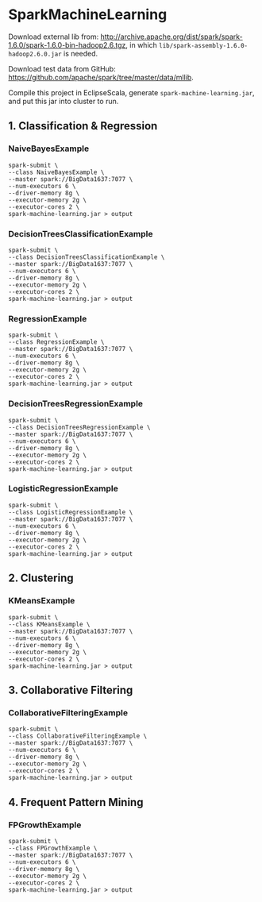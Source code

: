 # SparkMachineLearning

Download external lib from: http://archive.apache.org/dist/spark/spark-1.6.0/spark-1.6.0-bin-hadoop2.6.tgz, in which `lib/spark-assembly-1.6.0-hadoop2.6.0.jar` is needed.

Download test data from GitHub: https://github.com/apache/spark/tree/master/data/mllib.

Compile this project in EclipseScala, generate `spark-machine-learning.jar`, and put this jar into cluster to run.

## 1. Classification & Regression
### NaiveBayesExample
```
spark-submit \
--class NaiveBayesExample \
--master spark://BigData1637:7077 \
--num-executors 6 \
--driver-memory 8g \
--executor-memory 2g \
--executor-cores 2 \
spark-machine-learning.jar > output
```

### DecisionTreesClassificationExample
```
spark-submit \
--class DecisionTreesClassificationExample \
--master spark://BigData1637:7077 \
--num-executors 6 \
--driver-memory 8g \
--executor-memory 2g \
--executor-cores 2 \
spark-machine-learning.jar > output
```

### RegressionExample
```
spark-submit \
--class RegressionExample \
--master spark://BigData1637:7077 \
--num-executors 6 \
--driver-memory 8g \
--executor-memory 2g \
--executor-cores 2 \
spark-machine-learning.jar > output
```

### DecisionTreesRegressionExample
```
spark-submit \
--class DecisionTreesRegressionExample \
--master spark://BigData1637:7077 \
--num-executors 6 \
--driver-memory 8g \
--executor-memory 2g \
--executor-cores 2 \
spark-machine-learning.jar > output
```

### LogisticRegressionExample
```
spark-submit \
--class LogisticRegressionExample \
--master spark://BigData1637:7077 \
--num-executors 6 \
--driver-memory 8g \
--executor-memory 2g \
--executor-cores 2 \
spark-machine-learning.jar > output
```

## 2. Clustering
### KMeansExample
```
spark-submit \
--class KMeansExample \
--master spark://BigData1637:7077 \
--num-executors 6 \
--driver-memory 8g \
--executor-memory 2g \
--executor-cores 2 \
spark-machine-learning.jar > output
```

## 3. Collaborative Filtering
### CollaborativeFilteringExample
```
spark-submit \
--class CollaborativeFilteringExample \
--master spark://BigData1637:7077 \
--num-executors 6 \
--driver-memory 8g \
--executor-memory 2g \
--executor-cores 2 \
spark-machine-learning.jar > output
```

## 4. Frequent Pattern Mining
### FPGrowthExample
```
spark-submit \
--class FPGrowthExample \
--master spark://BigData1637:7077 \
--num-executors 6 \
--driver-memory 8g \
--executor-memory 2g \
--executor-cores 2 \
spark-machine-learning.jar > output
```
